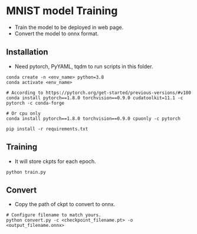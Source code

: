 # MNIST model Training

- Train the model to be deployed in web page.
- Convert the model to onnx format.

## Installation

- Need pytorch, PyYAML, tqdm to run scripts in this folder.

```
conda create -n <env_name> python=3.8
conda activate <env_name>
```

```
# According to https://pytorch.org/get-started/previous-versions/#v180
conda install pytorch==1.8.0 torchvision==0.9.0 cudatoolkit=11.1 -c pytorch -c conda-forge

# Or cpu only
conda install pytorch==1.8.0 torchvision==0.9.0 cpuonly -c pytorch
```

```
pip install -r requirements.txt
```

## Training

- It will store ckpts for each epoch.

```
python train.py
```

## Convert

- Copy the path of ckpt to convert to onnx.

```
# Configure filename to match yours.
python convert.py -c <checkpoint_filename.pt> -o <output_filename.onnx>
```
